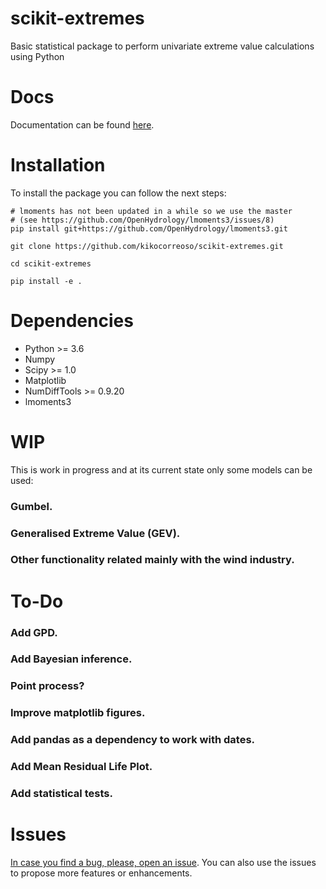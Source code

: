 # scikit-extremes

Basic statistical package to perform univariate extreme value calculations
using Python

# Docs

Documentation can be found [here](https://scikit-extremes.readthedocs.io/en/latest/).

# Installation

To install the package you can follow the next steps:

    # lmoments has not been updated in a while so we use the master 
    # (see https://github.com/OpenHydrology/lmoments3/issues/8)
    pip install git+https://github.com/OpenHydrology/lmoments3.git
    
    git clone https://github.com/kikocorreoso/scikit-extremes.git

    cd scikit-extremes

    pip install -e .

# Dependencies

* Python >= 3.6
* Numpy
* Scipy >= 1.0
* Matplotlib
* NumDiffTools >= 0.9.20
* lmoments3

# WIP

This is work in progress and at its current state only some models can be used:

### Gumbel.
### Generalised Extreme Value (GEV).
### Other functionality related mainly with the wind industry.

# To-Do

### Add GPD.
### Add Bayesian inference.
### Point process?
### Improve matplotlib figures.
### Add pandas as a dependency to work with dates.
### Add Mean Residual Life Plot.
### Add statistical tests.

# Issues

[In case you find a bug, please, open an issue](https://github.com/kikocorreoso/scikit-extremes/issues).
 You can also use the issues to propose more features or enhancements.
